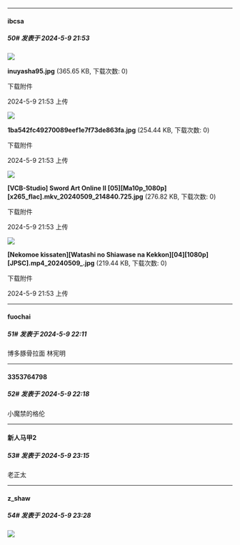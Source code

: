 ﻿
*****

####  ibcsa  
##### 50#       发表于 2024-5-9 21:53

<img src="https://img.saraba1st.com/forum/202405/09/215312p92q9ck2800vuvc2.jpg" referrerpolicy="no-referrer">

<strong>inuyasha95.jpg</strong> (365.65 KB, 下载次数: 0)

下载附件

2024-5-9 21:53 上传

<img src="https://img.saraba1st.com/forum/202405/09/215320pujbigbuu9yb8bpo.jpg" referrerpolicy="no-referrer">

<strong>1ba542fc49270089eef1e7f73de863fa.jpg</strong> (254.44 KB, 下载次数: 0)

下载附件

2024-5-9 21:53 上传

<img src="https://img.saraba1st.com/forum/202405/09/215322qebfgj75geqt48fz.jpg" referrerpolicy="no-referrer">

<strong>[VCB-Studio] Sword Art Online II [05][Ma10p_1080p][x265_flac].mkv_20240509_214840.725.jpg</strong> (276.82 KB, 下载次数: 0)

下载附件

2024-5-9 21:53 上传

<img src="https://img.saraba1st.com/forum/202405/09/215325q0z0t9c7ejtzfzl6.jpg" referrerpolicy="no-referrer">

<strong>[Nekomoe kissaten][Watashi no Shiawase na Kekkon][04][1080p][JPSC].mp4_20240509_.jpg</strong> (219.44 KB, 下载次数: 0)

下载附件

2024-5-9 21:53 上传


*****

####  fuochai  
##### 51#       发表于 2024-5-9 22:11

博多豚骨拉面 林宪明


*****

####  3353764798  
##### 52#       发表于 2024-5-9 22:18

小魔禁的格伦


*****

####  新人马甲2  
##### 53#       发表于 2024-5-9 23:15

老正太


*****

####  z_shaw  
##### 54#       发表于 2024-5-9 23:28

<img src="https://p.sda1.dev/17/db73cf189e711d45b134c5dd2c0cd0a3/IMG_CMP_221633608.jpeg" referrerpolicy="no-referrer">

